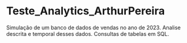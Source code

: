 # Teste_Analytics_ArthurPereira
Simulação de um banco de dados de vendas no ano de 2023. Analise descrita e temporal desses dados. Consultas de tabelas em SQL.
